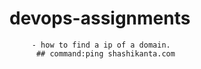 # devops-assignments
         - how to find a ip of a domain.
          ## command:ping shashikanta.com
